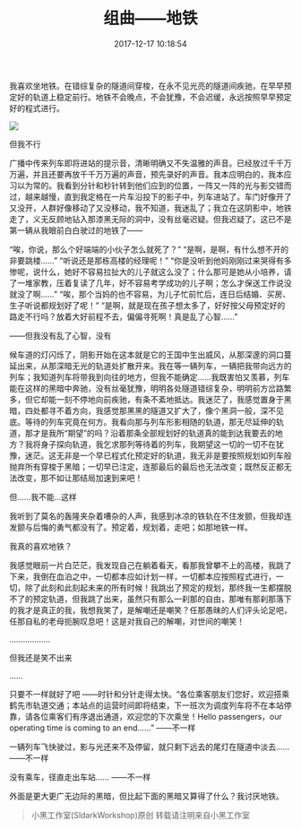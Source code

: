 ﻿---
title: 组曲——地铁
url: 393.html
id: 393
categories:
  - 特色
date: 2017-12-17 10:18:54
tags:
  - 曲系列
  - 异想
---



我喜欢坐地铁。在错综复杂的隧道间穿梭，在永不见光亮的隧道间疾驰，在早早预定好的轨道上稳定前行。地铁不会晚点，不会犹豫，不会迟缓，永远按照早早预定好的程式进行。

![](https://cdn.jsdelivr.net/gh/sldarkwd/pictures@5eb996b/articles/393-1.jpeg) <!--more--> 

但我不行

广播中传来列车即将进站的提示音，清晰明确又不失温雅的声音。已经放过千千万万遍，并且还要再放千千万万遍的声音，预先录好的声音。我本应明白的，我本应习以为常的。我看到分针和秒针转到他们应到的位置，一阵又一阵的光与影交错而过，越来越慢，直到我定格在一片车沿投下的影子中，列车进站了。车门好像开了又没开，人群好像移动了又没移动，我不知道，我迷乱了；我立在这阴影中，地铁走了，义无反顾地钻入那漆黑无际的洞中，没有丝毫迟疑。但我迟疑了。这已不是第一辆从我眼前白白驶过的地铁了——

“唉，你说，那么个好端端的小伙子怎么就死了？”
“是啊，是啊，有什么想不开的非要跳楼……”
“听说还是那栋高楼的经理呢！”
“你是没听到他妈刚刚过来哭得有多惨呢，说什么，她好不容易拉扯大的儿子就这么没了；什么那可是她从小培养，请了一堆家教，压着复读了几年，好不容易考学成功的儿子啊；怎么才保送工作说没就没了啊……”
“唉，那个当妈的也不容易，为儿子忙前忙后，连日后结婚、买房、生子听说都规划好了呢！”
“是啊，就是现在孩子想太多了，好好按父母预定好的路走不行吗？放着大好前程不去，偏偏寻死啊！真是乱了心智……”

——但我没有乱了心智，没有

候车道的灯闪烁了，阴影开始在这本就是它的王国中生出威风，从那深邃的洞口蔓延出来，从那深暗无光的轨道处扩散开来。我在等一辆列车，一辆把我带向远方的列车；我知道列车将带我到向往的地方，但我不能确定……我既害怕又羡慕，列车能在这样的黑暗中奔驰，没有丝毫犹豫，明明各处隧道错综复杂，明明前方岔路繁多，但它却能一刻不停地向前疾驰，有条不紊地抵达。我迷茫了，我感觉置身于黑暗，四处都寻不着方向，我感觉那黑黑的隧道又扩大了，像个黑洞一般，深不见底。等待的列车究竟在何方。我看向那与列车形影相随的轨道，那无尽延伸的轨道，那才是我所“期望”的吗？沿着那条全部规划好的轨道真的能到达我要去的地方？我将身子探向轨道，我乞求那列等待着的列车，我期望这一切的一切不在犹豫，迷茫。这无非是一个早已程式化预定好的轨道，我无非是要按照规划如列车般抛弃所有穿梭于黑暗；一切早已注定，连那最后的最后也无法改变；既然反正都无法改变，那不如让那结局加速到来吧！

但……我不能…这样

我听到了莫名的轰隆夹杂着嘈杂的人声，我感到冰凉的铁轨在不住发颤，但我却连发颤与后悔的勇气都没有了。预定着，规划着，走吧；如那地铁一样。

我真的喜欢地铁？

我感觉眼前一片白茫茫，我发现自己在躺着看天，看那我曾攀不上的高楼，我跳了下来，我倒在血泊之中，一切都本应如计划一样，一切都本应按照程式进行，一切，除了此刻和此刻起未来的所有时候！我跳出了预定的规划，那终我一生都摆脱不了的预定轨道，但我跳了出来，虽然只有那么一刹那的自由，那唯有那刹那落下的我才是真正的我，我想我笑了，是解嘲还是嘲笑？任那愚昧的人们评头论足吧，任那自私的老母扼腕叹息吧！这是对我自己的解嘲，对世间的嘲笑！

………………

但我还是笑不出来

……

只要不一样就好了吧
——时针和分针走得太快。“各位乘客朋友们您好，欢迎搭乘鹤先市轨道交通；本站点的运营时间即将结束，下一班次为调度列车将不在本站停靠，请各位乘客们有序退出通道，欢迎您的下次乘坐！Hello passengers，our operating time is coming to an end……”
——不一样

一辆列车飞快驶过，影与光还来不及停留，就只剩下远去的尾灯在隧道中淡去……
——不一样

没有乘车，径直走出车站……
——不一样

外面是更大更广无边际的黑暗，但比起下面的黑暗又算得了什么？我讨厌地铁。

>小黑工作室(SldarkWorkshop)原创 转载请注明来自小黑工作室

